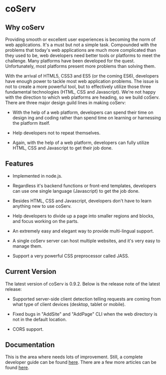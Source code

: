 # coServ
## Why coServ
Providing smooth or excellent user experiences is becoming the norm of web applications. It's a must but not a simple task. Compounded with the problems that today's web applications are much more complicated than they used to be, web developers need better tools or platforms to meet the challenge. Many platforms have been developed for the quest. Unfortunately, most platforms present more problems than solving them.

With the arrival of HTML5, CSS3 and ES5 (or the coming ES6), developers have enough power to tackle most web application problems. The issue is not to create a more powerful tool, but to effectively utilize those three fundamental technologies (HTML, CSS and Javascript). We're not happy with the direction to which web platforms are heading, so we build coServ. There are three major design guild lines in making coServ:

+ With the help of a web platform, developers can spend their time on design ing and coding rather than spend time on learning or harnessing the platform itself.

+ Help developers not to repeat themselves.

+ Again, with the help of a web platform, developers can fully utilize HTML, CSS and Javascript to get their job done.

##  Features

+ Implemented in node.js.

+ Regardless it's backend functions or front-end templates, developers can use one single language (Javascript) to get the job done.

+ Besides HTML, CSS and Javascript, developers don't have to learn anything new to use coServ.

+ Help developers to divide up a page into smaller regions and blocks, and focus working on the parts.

+ An extremely easy and elegant way to provide multi-lingual support.

+ A single coServ server can host multiple websites, and it's very easy to manage them.

+ Support a very powerful CSS preprocessor called JASS.


## Current Version
The latest version of coServ is 0.9.2. Below is the release note of the latest release:

+ Supported server-side client detection telling requests are coming from what type of client devices (desktop, tablet or mobile).

+ Fixed bugs in "AddSite" and "AddPage" CLI when the web directory is not in the default location.

+ CORS support.


## Documentation
This is the area where needs lots of improvement. Still, a complete developer guide can be found [here](http://www.coservjs.org/coserv/guide). There are a few more articles can be found [here](http://www.coservjs.org/coserv/doc).
